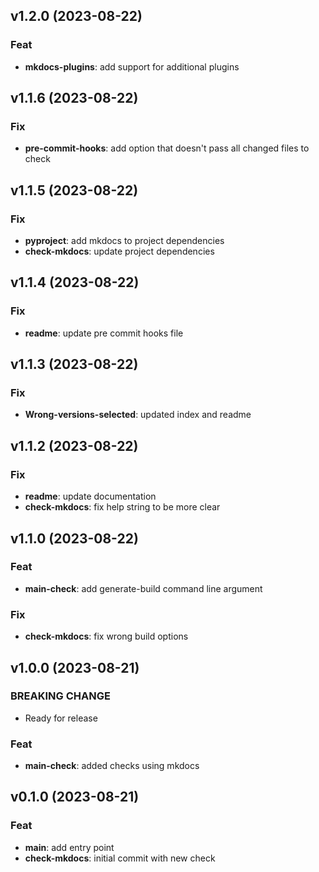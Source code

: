## v1.2.0 (2023-08-22)

### Feat

- **mkdocs-plugins**: add support for additional plugins

## v1.1.6 (2023-08-22)

### Fix

- **pre-commit-hooks**: add option that doesn't pass all changed files to check

## v1.1.5 (2023-08-22)

### Fix

- **pyproject**: add mkdocs to project dependencies
- **check-mkdocs**: update project dependencies

## v1.1.4 (2023-08-22)

### Fix

- **readme**: update pre commit hooks file

## v1.1.3 (2023-08-22)

### Fix

- **Wrong-versions-selected**: updated index and readme

## v1.1.2 (2023-08-22)

### Fix

- **readme**: update documentation
- **check-mkdocs**: fix help string to be more clear

## v1.1.0 (2023-08-22)

### Feat

- **main-check**: add generate-build command line argument

### Fix

- **check-mkdocs**: fix wrong build options

## v1.0.0 (2023-08-21)

### BREAKING CHANGE

- Ready for release

### Feat

- **main-check**: added checks using mkdocs

## v0.1.0 (2023-08-21)

### Feat

- **main**: add entry point
- **check-mkdocs**: initial commit with new check

